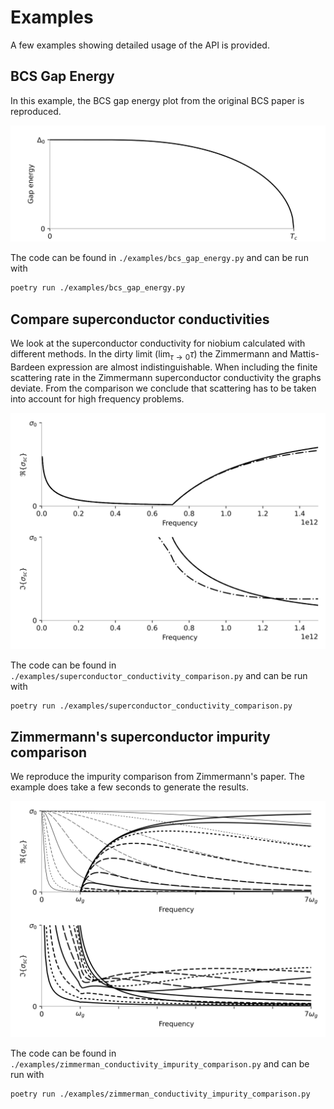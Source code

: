 # Examples

A few examples showing detailed usage of the API is provided.

## BCS Gap Energy

In this example, the BCS gap energy plot from the original BCS paper is reproduced.

![BCS Gap Energy Plot](images/BCSGapEnergy.svg)

The code can be found in `./examples/bcs_gap_energy.py` and can be run with

```bash
poetry run ./examples/bcs_gap_energy.py
```

## Compare superconductor conductivities

We look at the superconductor conductivity for niobium calculated with different methods. In the dirty limit ($\lim_{\tau\to0}\tau$) the Zimmermann and Mattis-Bardeen expression are almost indistinguishable. When including the finite scattering rate in the Zimmermann superconductor conductivity the graphs deviate. From the comparison we conclude that scattering has to be taken into account for high frequency problems.

![Superconductor conductivity comparison](images/SuperconductorConductivityComparison.svg)

The code can be found in `./examples/superconductor_conductivity_comparison.py` and can be run with

```bash
poetry run ./examples/superconductor_conductivity_comparison.py
```



## Zimmermann's superconductor impurity comparison

We reproduce the impurity comparison from Zimmermann's paper.  The example does take a few seconds to generate the results. 

![Zimmermann's impurity comparison plot](images/ZimmermannImpurityComparison.svg)

The code can be found in `./examples/zimmerman_conductivity_impurity_comparison.py` and can be run with

```bash
poetry run ./examples/zimmerman_conductivity_impurity_comparison.py
```